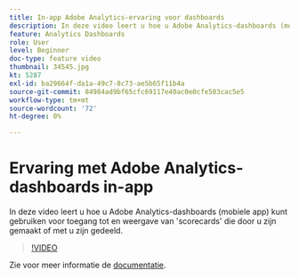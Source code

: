 ```yaml
---
title: In-app Adobe Analytics-ervaring voor dashboards
description: In deze video leert u hoe u Adobe Analytics-dashboards (mobiele app) kunt gebruiken voor toegang tot en weergave van 'scorecards' die door u zijn gemaakt of met u zijn gedeeld.
feature: Analytics Dashboards
role: User
level: Beginner
doc-type: feature video
thumbnail: 34545.jpg
kt: 5287
exl-id: ba29664f-da1a-49c7-8c73-ae5b65f11b4a
source-git-commit: 84984ad9bf65cfc69117e40ac0e0cfe503cac5e5
workflow-type: tm+mt
source-wordcount: '72'
ht-degree: 0%

---
```


# Ervaring met Adobe Analytics-dashboards in-app

In deze video leert u hoe u Adobe Analytics-dashboards (mobiele app) kunt gebruiken voor toegang tot en weergave van &#39;scorecards&#39; die door u zijn gemaakt of met u zijn gedeeld.

>[!VIDEO](https://video.tv.adobe.com/v/34545/?quality=12&learn=on)

Zie voor meer informatie de [documentatie](https://experienceleague.adobe.com/docs/analytics/analyze/mobapp/home.html?lang=en).
